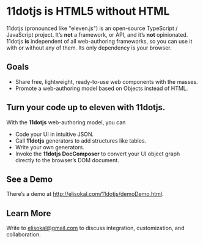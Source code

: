 # 11dotjs is HTML5 without HTML
11dotjs (pronounced like "eleven.js") is an open-source TypeScript / JavaScript project. It’s **not** a framework, or API, and it’s **not** opinionated. 11dotjs **is** independent of all web-authoring frameworks, so you can use it with or without any of them. Its only dependency is your browser.
## Goals
- Share free, lightweight, ready-to-use web components with the masses. 
- Promote a web-authoring model based on Objects instead of HTML.
## Turn your code up to eleven with 11dotjs.
With the **11dotjs** web-authoring model, you can 
- Code your UI in intuitive JSON.
- Call **11dotjs** generators to add structures like tables.
- Write your own generators.
- Invoke the **11dotjs DocComposer** to convert your UI object graph directly to the browser’s DOM document.
## See a Demo
There’s a demo at http://elisokal.com/11dotjs/demoDemo.html. 
## Learn More
Write to elisokal@gmail.com to discuss integration, customization, and collaboration.



